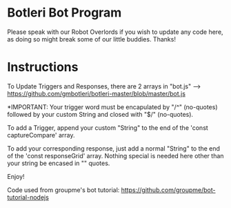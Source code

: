 # Botleri Bot Program

Please speak with our Robot Overlords if you wish to update any code here, as doing so might break some of our little buddies.  Thanks!

# Instructions

To Update Triggers and Responses, there are 2 arrays in "bot.js" --> https://github.com/gmbotleri/botleri-master/blob/master/bot.js

*IMPORTANT: Your trigger word must be encapulated by "/^\" (no-quotes) followed by your custom String and closed with "$/" (no-quotes).

To add a Trigger, append your custom "String" to the end of the 'const captureCompare' array.

To add your corresponding response, just add a normal "String" to the end of the 'const responseGrid' array.  Nothing special is needed here other than your string be encased in "" quotes.

Enjoy!

Code used from groupme's bot tutorial: https://github.com/groupme/bot-tutorial-nodejs
